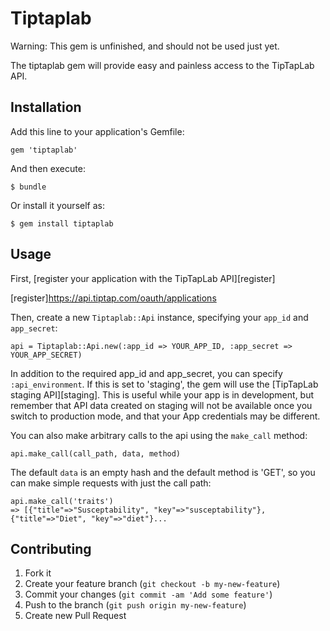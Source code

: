 # Tiptaplab

Warning: This gem is unfinished, and should not be used just yet.

The tiptaplab gem will provide easy and painless access to the TipTapLab API.

## Installation

Add this line to your application's Gemfile:

    gem 'tiptaplab'

And then execute:

    $ bundle

Or install it yourself as:

    $ gem install tiptaplab

## Usage

First, [register your application with the TipTapLab API][register]

[register]https://api.tiptap.com/oauth/applications

Then, create a new `Tiptaplab::Api` instance, specifying your `app_id` and `app_secret`:

    api = Tiptaplab::Api.new(:app_id => YOUR_APP_ID, :app_secret => YOUR_APP_SECRET)

In addition to the required app_id and app_secret, you can specify `:api_environment`. If this is set to 'staging', the gem will use the [TipTapLab staging API][staging]. This is useful while your app is in development, but remember that API data created on staging will not be available once you switch to production mode, and that your App credentials may be different.

You can also make arbitrary calls to the api using the `make_call` method:

    api.make_call(call_path, data, method)

The default `data` is an empty hash and the default method is 'GET', so you can make simple requests with just the call path:

    api.make_call('traits')
    => [{"title"=>"Susceptability", "key"=>"susceptability"}, {"title"=>"Diet", "key"=>"diet"}...


## Contributing

1. Fork it
2. Create your feature branch (`git checkout -b my-new-feature`)
3. Commit your changes (`git commit -am 'Add some feature'`)
4. Push to the branch (`git push origin my-new-feature`)
5. Create new Pull Request
